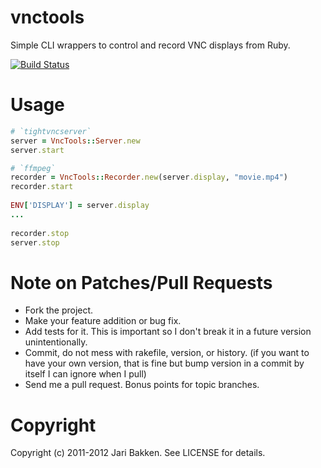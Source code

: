vnctools
==========

Simple CLI wrappers to control and record VNC displays from Ruby.

[![Build Status](https://secure.travis-ci.org/jarib/vnctools.png)](http://travis-ci.org/jarib/vnctools)

Usage
=============

```ruby
# `tightvncserver`
server = VncTools::Server.new
server.start

# `ffmpeg`
recorder = VncTools::Recorder.new(server.display, "movie.mp4")
recorder.start
    
ENV['DISPLAY'] = server.display
...
    
recorder.stop
server.stop
```

Note on Patches/Pull Requests
=============================

* Fork the project.
* Make your feature addition or bug fix.
* Add tests for it. This is important so I don't break it in a
  future version unintentionally.
* Commit, do not mess with rakefile, version, or history.
  (if you want to have your own version, that is fine but bump version in a commit by itself I can ignore when I pull)
* Send me a pull request. Bonus points for topic branches.

Copyright
=========

Copyright (c) 2011-2012 Jari Bakken. See LICENSE for details.

